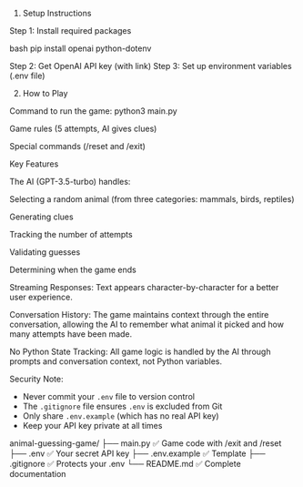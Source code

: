 1. Setup Instructions

Step 1: Install required packages

bash  pip install openai python-dotenv

Step 2: Get OpenAI API key (with link)
Step 3: Set up environment variables (.env file)


2. How to Play

Command to run the game: python3 main.py

Game rules (5 attempts, AI gives clues)

Special commands (/reset and /exit)

Key Features

The AI (GPT-3.5-turbo) handles:

Selecting a random animal (from three categories: mammals, birds, reptiles)

Generating clues

Tracking the number of attempts

Validating guesses

Determining when the game ends


Streaming Responses: Text appears character-by-character for a better user experience.

Conversation History: The game maintains context through the entire conversation, allowing the AI to remember what animal it picked and how many attempts have been made.

No Python State Tracking: All game logic is handled by the AI through prompts and conversation context, not Python variables.

Security Note:

- Never commit your `.env` file to version control
- The `.gitignore` file ensures `.env` is excluded from Git
- Only share `.env.example` (which has no real API key)
- Keep your API key private at all times


animal-guessing-game/
├── main.py          ✅ Game code with /exit and /reset
├── .env             ✅ Your secret API key
├── .env.example     ✅ Template
├── .gitignore       ✅ Protects your .env
└── README.md        ✅ Complete documentation


